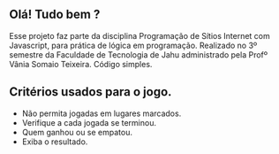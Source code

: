 ## Olá! Tudo bem ? 
Esse projeto faz parte da disciplina Programação de Sítios Internet com Javascript, para prática de lógica em programação.
Realizado no 3º semestre da Faculdade de Tecnologia de Jahu administrado pela Profº Vânia Somaio Teixeira.
Código simples.

## Critérios usados para o jogo.
- Não permita jogadas em lugares marcados.
- Verifique a cada jogada se terminou.
- Quem ganhou ou se empatou.
- Exiba o resultado.
